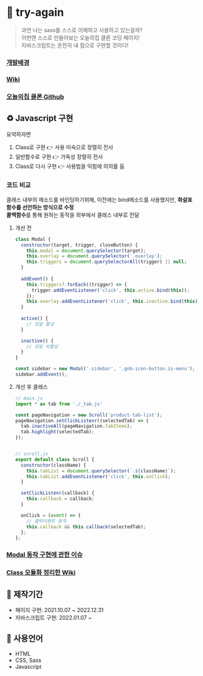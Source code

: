 # 🚀 try-again
> 과연 나는 sass를 스스로 이해하고 사용하고 있는걸까?  
> 이번엔 스스로 만들어보는 오늘의집 클론 코딩 페이지!  
> 자바스크립트는 온전히 내 힘으로 구현할 것이다!

### [개발배경](https://github.com/DuetoPark/try-again/wiki/%EA%B0%9C%EB%B0%9C-%EB%B0%B0%EA%B2%BD)
### [Wiki](https://github.com/DuetoPark/try-again/wiki)
### [오늘의집 클론 Github](https://github.com/DuetoPark/tomorrow-house)

## ♻️ Javascript 구현
요약하자면
1. Class로 구현 👉 사용 미숙으로 장렬히 전사
2. 일반함수로 구현 👉 가독성 장렬히 전사
3. Class로 다시 구현 👉 사용법을 익힘에 의의를 둠

### 코드 비교
클래스 내부의 메소드를 바인딩하기위해, 이전에는 bind메소드를 사용했지만, **화살표 함수를 선언하는 방식으로 수정**  
**콜백함수**를 통해 원하는 동작을 외부에서 클래스 내부로 전달

1. 개선 전  
    ```javascript
    class Modal {
      constructor(target, trigger, closeButton) {
        this.modal = document.querySelector(target);
        this.overlay = document.querySelector('.overlay');
        this.triggers = document.querySelectorAll(trigger) || null;
      }
  
      addEvent() {
        this.triggers?.forEach((trigger) => {
          trigger.addEventListener('click', this.active.bind(this));
        });
        this.overlay.addEventListener('click', this.inactive.bind(this));
      }
        
      active() {
        // 모달 활성
      }

      inactive() {
        // 모달 비활성
      }
    }

    const sidebar = new Modal('.sidebar', '.gnb-icon-button.is-menu');
    sidebar.addEvent();
    ```
    

2. 개선 후 클래스
    ```javascript
    // main.js
    import * as tab from './_tab.js'
    
    const pageNavigation = new Scroll('product-tab-list');
    pageNavigation.setClickListenr((selectedTab) => {
      tab.inactiveAll(pageNavigation.tabItems);
      tab.highlight(selectedTab);
    });
    
    
    // scroll.js
    export default class Scroll {
      constructor(className) {
        this.tabList = document.querySelector(`.${className}`);
        this.tabList.addEventListener('click', this.onClick);
      }

      setClickListenr(callback) {
        this.callback = callback;
      }

      onClick = (event) => {
        // 클릭이벤트 동작
        this.callback && this.callback(selectedTab);
      };
    };
    ```


### [Modal 동작 구현에 관한 이슈](https://github.com/DuetoPark/try-again/issues/7)
### [Class 모듈화 정리한 Wiki](https://github.com/DuetoPark/try-again/wiki/%E2%9C%A8-%EA%B0%80%EB%8F%85%EC%84%B1%EC%9D%84-%EC%9C%84%ED%95%9C-Class%EC%99%80-%EB%AA%A8%EB%93%88%ED%99%94)


## 📆 제작기간
- 페이지 구현: 2021.10.07 ~ 2022.12.31
- 자바스크립트 구현: 2022.01.07 ~


## 🙌 사용언어
- HTML
- CSS, Sass
- Javascript

